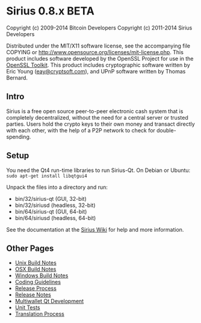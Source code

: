 Sirius 0.8.x BETA
====================

Copyright (c) 2009-2014 Bitcoin Developers
Copyright (c) 2011-2014 Sirius Developers

Distributed under the MIT/X11 software license, see the accompanying
file COPYING or http://www.opensource.org/licenses/mit-license.php.
This product includes software developed by the OpenSSL Project for use in the [OpenSSL Toolkit](http://www.openssl.org/). This product includes
cryptographic software written by Eric Young ([eay@cryptsoft.com](mailto:eay@cryptsoft.com)), and UPnP software written by Thomas Bernard.


Intro
---------------------
Sirius is a free open source peer-to-peer electronic cash system that is
completely decentralized, without the need for a central server or trusted
parties.  Users hold the crypto keys to their own money and transact directly
with each other, with the help of a P2P network to check for double-spending.


Setup
---------------------
You need the Qt4 run-time libraries to run Sirius-Qt. On Debian or Ubuntu:
	`sudo apt-get install libqtgui4`

Unpack the files into a directory and run:

- bin/32/sirius-qt (GUI, 32-bit)
- bin/32/siriusd (headless, 32-bit)
- bin/64/sirius-qt (GUI, 64-bit)
- bin/64/siriusd (headless, 64-bit)

See the documentation at the [Sirius Wiki](http://sirius.info)
for help and more information.


Other Pages
---------------------
- [Unix Build Notes](build-unix.md)
- [OSX Build Notes](build-osx.md)
- [Windows Build Notes](build-msw.md)
- [Coding Guidelines](coding.md)
- [Release Process](release-process.md)
- [Release Notes](release-notes.md)
- [Multiwallet Qt Development](multiwallet-qt.md)
- [Unit Tests](unit-tests.md)
- [Translation Process](translation_process.md)
